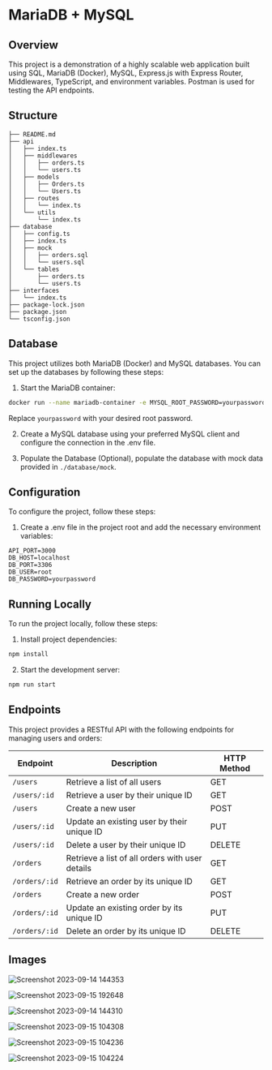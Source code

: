 # MariaDB + MySQL

## Overview

This project is a demonstration of a highly scalable web application built using SQL, MariaDB (Docker), MySQL, Express.js with Express Router, Middlewares, TypeScript, and environment variables.
Postman is used for testing the API endpoints.

## Structure

```
├── README.md
├── api
│   ├── index.ts
│   ├── middlewares
│   │   ├── orders.ts
│   │   └── users.ts
│   ├── models
│   │   ├── Orders.ts
│   │   └── Users.ts
│   ├── routes
│   │   └── index.ts
│   └── utils
│       └── index.ts
├── database
│   ├── config.ts
│   ├── index.ts
│   ├── mock
│   │   ├── orders.sql
│   │   └── users.sql
│   └── tables
│       ├── orders.ts
│       └── users.ts
├── interfaces
│   └── index.ts
├── package-lock.json
├── package.json
└── tsconfig.json
```

## Database

This project utilizes both MariaDB (Docker) and MySQL databases. You can set up the databases by following these steps:

1. Start the MariaDB container:

```bash
docker run --name mariadb-container -e MYSQL_ROOT_PASSWORD=yourpassword -d -p 3306:3306 mariadb
```

Replace `yourpassword` with your desired root password.

2. Create a MySQL database using your preferred MySQL client and configure the connection in the .env file.

3. Populate the Database (Optional), populate the database with mock data provided in `./database/mock`.

## Configuration

To configure the project, follow these steps:

1. Create a .env file in the project root and add the necessary environment variables:

```env
API_PORT=3000
DB_HOST=localhost
DB_PORT=3306
DB_USER=root
DB_PASSWORD=yourpassword
```

## Running Locally

To run the project locally, follow these steps:

1. Install project dependencies:

```bash
npm install
```

2. Start the development server:

```bash
npm run start
```

## Endpoints

This project provides a RESTful API with the following endpoints for managing users and orders:

| Endpoint      | Description                                     | HTTP Method |
| ------------- | ----------------------------------------------- | ----------- |
| `/users`      | Retrieve a list of all users                    | GET         |
| `/users/:id`  | Retrieve a user by their unique ID              | GET         |
| `/users`      | Create a new user                               | POST        |
| `/users/:id`  | Update an existing user by their unique ID      | PUT         |
| `/users/:id`  | Delete a user by their unique ID                | DELETE      |
| `/orders`     | Retrieve a list of all orders with user details | GET         |
| `/orders/:id` | Retrieve an order by its unique ID              | GET         |
| `/orders`     | Create a new order                              | POST        |
| `/orders/:id` | Update an existing order by its unique ID       | PUT         |
| `/orders/:id` | Delete an order by its unique ID                | DELETE      |

## Images

![Screenshot 2023-09-14 144353](https://github.com/benjaminPla/mariadb_mysql/assets/85419447/6a629cd2-f8f5-458b-ad93-6c46745e967f)

![Screenshot 2023-09-15 192648](https://github.com/benjaminPla/mariadb_mysql/assets/85419447/099aa5c4-11ce-42ae-91d2-0b7494056d4a)

![Screenshot 2023-09-14 144310](https://github.com/benjaminPla/mariadb_mysql/assets/85419447/f117e51e-2e7f-4493-a6b4-665ab7007d8e)

![Screenshot 2023-09-15 104308](https://github.com/benjaminPla/mariadb_mysql/assets/85419447/5e99db71-8f62-4189-b3ef-3b95c3b61957)

![Screenshot 2023-09-15 104236](https://github.com/benjaminPla/mariadb_mysql/assets/85419447/ef66f412-8b31-4237-be11-f17e64d32c50)

![Screenshot 2023-09-15 104224](https://github.com/benjaminPla/mariadb_mysql/assets/85419447/ba052036-4ac4-4141-accd-bf76ffc4c36a)
